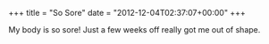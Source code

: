 +++
title = "So Sore"
date = "2012-12-04T02:37:07+00:00"
+++

My body is so sore! Just a few weeks off really got me out of shape.
			